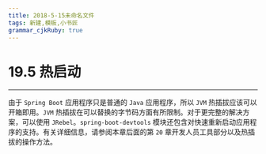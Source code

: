 ```yaml
---
title: 2018-5-15未命名文件 
tags: 新建,模板,小书匠
grammar_cjkRuby: true
---
```



# 19.5 热启动
---

由于 `Spring Boot` 应用程序只是普通的 `Java` 应用程序，所以 `JVM` 热插拔应该可以开箱即用。`JVM` 热插拔在可以替换的字节码方面有所限制。对于更完整的解决方案，可以使用 `JRebel`。`spring-boot-devtools` 模块还包含对快速重新启动应用程序的支持。有关详细信息，请参阅本章后面的第 `20` 章开发人员工具部分以及热插拔的操作方法。